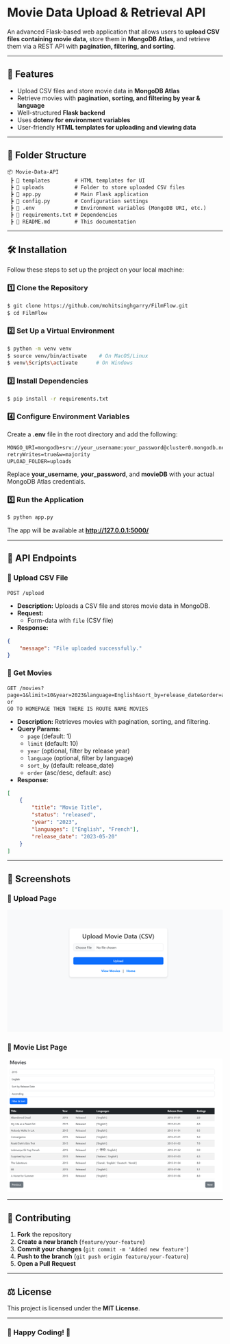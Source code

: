 # Movie Data Upload & Retrieval API

An advanced Flask-based web application that allows users to **upload CSV files containing movie data**, store them in **MongoDB Atlas**, and retrieve them via a REST API with **pagination, filtering, and sorting**.

---
## 🚀 Features
- Upload CSV files and store movie data in **MongoDB Atlas**
- Retrieve movies with **pagination, sorting, and filtering by year & language**
- Well-structured **Flask backend**
- Uses **dotenv for environment variables**
- User-friendly **HTML templates for uploading and viewing data**

---
## 📂 Folder Structure
```
📦 Movie-Data-API
 ┣ 📂 templates        # HTML templates for UI
 ┣ 📂 uploads          # Folder to store uploaded CSV files
 ┣ 📜 app.py           # Main Flask application
 ┣ 📜 config.py        # Configuration settings
 ┣ 📜 .env             # Environment variables (MongoDB URI, etc.)
 ┣ 📜 requirements.txt # Dependencies
 ┣ 📜 README.md        # This documentation
```

---
## 🛠 Installation
Follow these steps to set up the project on your local machine:

### 1️⃣ Clone the Repository
```sh
$ git clone https://github.com/mohitsinghgarry/FilmFlow.git
$ cd FilmFlow
```

### 2️⃣ Set Up a Virtual Environment
```sh
$ python -m venv venv
$ source venv/bin/activate    # On MacOS/Linux
$ venv\Scripts\activate      # On Windows
```

### 3️⃣ Install Dependencies
```sh
$ pip install -r requirements.txt
```

### 4️⃣ Configure Environment Variables
Create a **.env** file in the root directory and add the following:
```
MONGO_URI=mongodb+srv://your_username:your_password@cluster0.mongodb.net/movieDB?retryWrites=true&w=majority
UPLOAD_FOLDER=uploads
```
Replace **your_username**, **your_password**, and **movieDB** with your actual MongoDB Atlas credentials.

### 5️⃣ Run the Application
```sh
$ python app.py
```
The app will be available at **http://127.0.0.1:5000/**

---
## 📝 API Endpoints

### 🔹 Upload CSV File
```
POST /upload
```
- **Description:** Uploads a CSV file and stores movie data in MongoDB.
- **Request:**
  - Form-data with `file` (CSV file)
- **Response:**
```json
{
    "message": "File uploaded successfully."
}
```

### 🔹 Get Movies
```
GET /movies?page=1&limit=10&year=2023&language=English&sort_by=release_date&order=asc
or
GO TO HOMEPAGE THEN THERE IS ROUTE NAME MOVIES
```
- **Description:** Retrieves movies with pagination, sorting, and filtering.
- **Query Params:**
  - `page` (default: 1)
  - `limit` (default: 10)
  - `year` (optional, filter by release year)
  - `language` (optional, filter by language)
  - `sort_by` (default: release_date)
  - `order` (asc/desc, default: asc)
- **Response:**
```json
[
    {
        "title": "Movie Title",
        "status": "released",
        "year": "2023",
        "languages": ["English", "French"],
        "release_date": "2023-05-20"
    }
]
```

---
## 📸 Screenshots

### 🔹 Upload Page
![Upload Page](/public/upload.png)

### 🔹 Movie List Page
![Movie List](/public/movies.png)

---
## 🤝 Contributing
1. **Fork** the repository
2. **Create a new branch** (`feature/your-feature`)
3. **Commit your changes** (`git commit -m 'Added new feature'`)
4. **Push to the branch** (`git push origin feature/your-feature`)
5. **Open a Pull Request**

---
## ⚖ License
This project is licensed under the **MIT License**.

---

### 🎯 Happy Coding! 🚀
